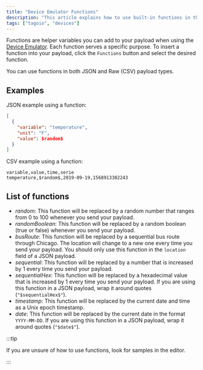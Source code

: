 ```yaml
---
title: "Device Emulator Functions"
description: "This article explains how to use built-in functions in the Device Emulator payloads, shows JSON and CSV examples, and lists the available emulator functions and their behavior."
tags: ["tagoio", "devices"]
---
```

Functions are helper variables you can add to your payload when using the [Device Emulator](/docs/tagoio/devices/simulator-data-stream). Each function serves a specific purpose. To insert a function into your payload, click the `Functions` button and select the desired function.

You can use functions in both JSON and Raw (CSV) payload types.

## Examples

JSON example using a function:
```json
[
  {
    "variable": "temperature",
    "unit": "F",
    "value": $random$
  }
]
```

CSV example using a function:
```csv
variable,value,time,serie
temperature,$random$,2019-09-19,1568913302243
```


## List of functions

- $random$: This function will be replaced by a random number that ranges from 0 to 100 whenever you send your payload.
- $randomBoolean$: This function will be replaced by a random boolean (true or false) whenever you send your payload.
- $busRoute$: This function will be replaced by a sequential bus route through Chicago. The location will change to a new one every time you send your payload. You should only use this function in the `location` field of a JSON payload.
- $sequential$: This function will be replaced by a number that is increased by 1 every time you send your payload.
- $sequentialHex$: This function will be replaced by a hexadecimal value that is increased by 1 every time you send your payload. If you are using this function in a JSON payload, wrap it around quotes (`"$sequentialHex$"`).
- $timestamp$: This function will be replaced by the current date and time as a Unix epoch timestamp.
- $date$: This function will be replaced by the current date in the format `YYYY-MM-DD`. If you are using this function in a JSON payload, wrap it around quotes (`"$date$"`).

:::tip

If you are unsure of how to use functions, look for samples in the editor.

:::